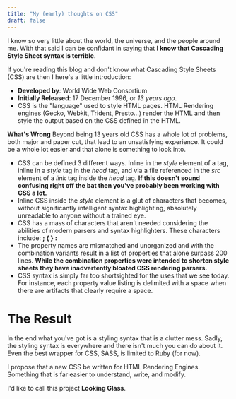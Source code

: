 ```yaml
---
title: "My (early) thoughts on CSS"
draft: false
---
```


I know so very little about the world, the universe, and the people around me. With that said I can be confidant in saying that **I know that Cascading Style Sheet syntax is terrible.**

If you're reading this blog and don't know what Cascading Style Sheets (CSS) are then I here's a little introduction:

* **Developed by**: World Wide Web Consortium  
* **Initially Released**: 17 December 1996, or *13 years ago*.  
* CSS is the "language" used to style HTML pages. HTML Rendering engines (Gecko, Webkit, Trident, Presto...) render the HTML and then style the output based on the CSS defined in the HTML.

**What's Wrong** Beyond being 13 years old CSS has a whole lot of problems, both major and paper cut, that lead to an unsatisfying experience. It could be a whole lot easier and that alone is something to look into.

* CSS can be defined 3 different ways. Inline in the *style* element of a tag, inline in a *style* tag in the *head* tag, and via a file referenced in the *src* element of a *link* tag inside the *head* tag. **If this doesn't sound confusing right off the bat then you've probably been working with CSS a lot.**
* Inline CSS inside the *style* element is a glut of characters that becomes, without significantly intelligent syntax highlighting, absolutely unreadable to anyone without a trained eye.
* CSS has a mass of characters that aren't needed considering the abilities of modern parsers and syntax highlighters. These characters include: **;  {  } :**
* The property names are mismatched and unorganized and with the combination variants result in a list of properties that alone surpass 200 lines. **While the combination properties were intended to shorten style sheets they have inadvertently bloated CSS rendering parsers.**
* CSS syntax is simply far too shortsighted for the uses that we see today. For instance, each property value listing is delimited with a space when there are artifacts that clearly require a space.

# The Result
In the end what you've got is a styling syntax that is a clutter mess. Sadly, the styling syntax is everywhere and there isn't much you can do about it. Even the best wrapper for CSS, SASS, is limited to Ruby (for now).

I propose that a new CSS be written for HTML Rendering Engines. Something that is far easier to understand, write, and modify.

I'd like to call this project **Looking Glass**.
